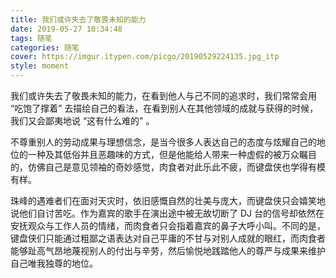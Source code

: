 ```yaml
---
title: 我们或许失去了敬畏未知的能力
date: 2019-05-27 10:34:48
tags: 随笔
categories: 随笔
cover: https://imgur.itypen.com/picgo/20190529224135.jpg_itp
style: moment
---
```

我们或许失去了敬畏未知的能力，在看到他人与己不同的追求时，我们常常会用 “吃饱了撑着” 去描绘自己的看法，在看到别人在其他领域的成就与获得的时候，我们又会鄙夷地说 “这有什么难的” 。

不尊重别人的劳动成果与理想信念，是当今很多人表达自己的态度与炫耀自己的地位的一种及其低俗并且恶趣味的方式，但是他能给人带来一种虚假的被万众瞩目的，仿佛自己是意见领袖的奇妙感觉，肉食者对此乐此不疲，而键盘侠也学得有模有样。

珠峰的遇难者们在面对天灾时，依旧感慨自然的壮美与庞大，而键盘侠只会嬉笑地说他们自讨苦吃。作为嘉宾的歌手在演出途中被无故切断了 DJ 台的信号却依然在安抚观众与工作人员的情绪，而肉食者只会指着嘉宾的鼻子大呼小叫。不同的是，键盘侠们只能通过粗鄙之语表达对自己平庸的不甘与对别人成就的眼红，而肉食者能够趾高气昂地蔑视别人的付出与辛劳，然后愉悦地践踏他人的尊严与成果来维护自己唯我独尊的地位。